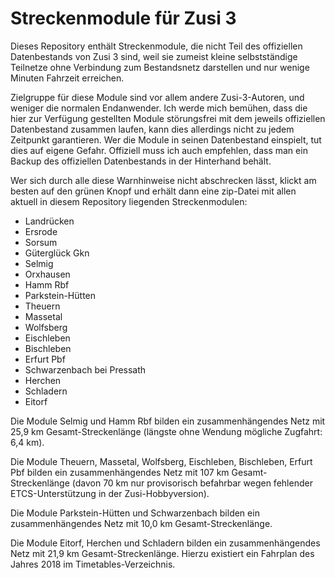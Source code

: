 ﻿# Streckenmodule für Zusi 3

Dieses Repository enthält Streckenmodule, die nicht Teil des offiziellen Datenbestands von Zusi 3 sind, weil sie zumeist kleine selbstständige Teilnetze ohne Verbindung zum Bestandsnetz darstellen und nur wenige Minuten Fahrzeit erreichen.

Zielgruppe für diese Module sind vor allem andere Zusi-3-Autoren, und weniger die normalen Endanwender.
Ich werde mich bemühen, dass die hier zur Verfügung gestellten Module störungsfrei mit dem jeweils offiziellen Datenbestand zusammen laufen, kann dies allerdings nicht zu jedem Zeitpunkt garantieren. Wer die Module in seinen Datenbestand einspielt, tut dies auf eigene Gefahr. Offiziell muss ich auch empfehlen, dass man ein Backup des offiziellen Datenbestands in der Hinterhand behält.

Wer sich durch alle diese Warnhinweise nicht abschrecken lässt, klickt am besten auf den grünen Knopf und erhält dann eine zip-Datei mit allen aktuell in diesem Repository liegenden Streckenmodulen:

* Landrücken
* Ersrode
* Sorsum
* Güterglück Gkn
* Selmig
* Orxhausen
* Hamm Rbf
* Parkstein-Hütten
* Theuern
* Massetal
* Wolfsberg
* Eischleben
* Bischleben
* Erfurt Pbf
* Schwarzenbach bei Pressath
* Herchen
* Schladern
* Eitorf

Die Module Selmig und Hamm Rbf bilden ein zusammenhängendes Netz mit 25,9 km Gesamt-Streckenlänge (längste ohne Wendung mögliche Zugfahrt: 6,4 km).

Die Module Theuern, Massetal, Wolfsberg, Eischleben, Bischleben, Erfurt Pbf bilden ein zusammenhängendes Netz mit 107 km Gesamt-Streckenlänge (davon 70 km nur provisorisch befahrbar wegen fehlender ETCS-Unterstützung in der Zusi-Hobbyversion).

Die Module Parkstein-Hütten und Schwarzenbach bilden ein zusammenhängendes Netz mit 10,0 km Gesamt-Streckenlänge.

Die Module Eitorf, Herchen und Schladern bilden ein zusammenhängendes Netz mit 21,9 km Gesamt-Streckenlänge. Hierzu existiert ein Fahrplan des Jahres 2018 im Timetables-Verzeichnis.